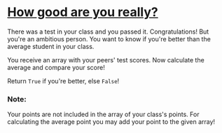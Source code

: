 # [How good are you really?](https://www.codewars.com/kata/5601409514fc93442500010b)

There was a test in your class and you passed it. Congratulations!
But you're an ambitious person. You want to know if you're better than the average student in your class.

You receive an array with your peers' test scores. Now calculate the average and compare your score!

Return `True` if you're better, else `False`!

### Note:

Your points are not included in the array of your class's points. For calculating the average point you may add your point to the given array!
